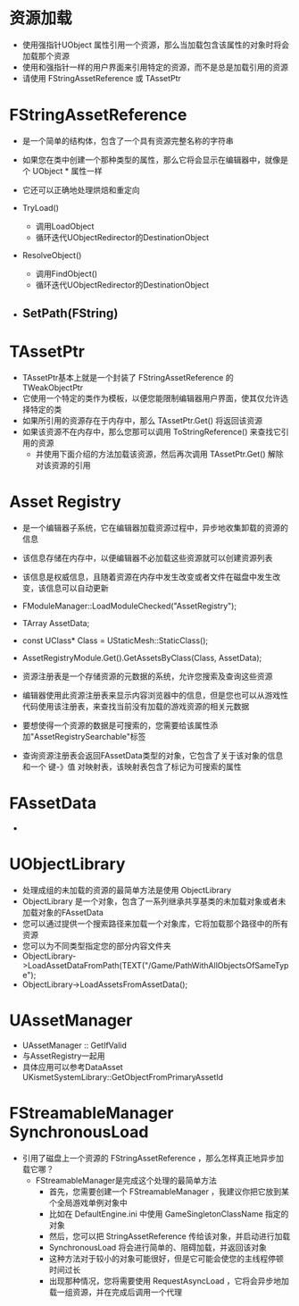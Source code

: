# 资源加载
- 使用强指针UObject 属性引用一个资源，那么当加载包含该属性的对象时将会加载那个资源
- 使用和强指针一样的用户界面来引用特定的资源，而不是总是加载引用的资源
- 请使用 FStringAssetReference 或 TAssetPtr
# FStringAssetReference
  - 是一个简单的结构体，包含了一个具有资源完整名称的字符串
  - 如果您在类中创建一个那种类型的属性，那么它将会显示在编辑器中，就像是个 UObject * 属性一样
  - 它还可以正确地处理烘焙和重定向
  - TryLoad()
    - 调用LoadObject
    - 循环迭代UObjectRedirector的DestinationObject

  - ResolveObject()
    - 调用FindObject()
    - 循环迭代UObjectRedirector的DestinationObject

  - SetPath(FString)
    -
# TAssetPtr
  - TAssetPtr基本上就是一个封装了 FStringAssetReference 的 TWeakObjectPtr
  - 它使用一个特定的类作为模板，以便您能限制编辑器用户界面，使其仅允许选择特定的类
  - 如果所引用的资源存在于内存中，那么 TAssetPtr.Get() 将返回该资源
  - 如果该资源不在内存中，那么您那可以调用 ToStringReference() 来查找它引用的资源
    - 并使用下面介绍的方法加载该资源，然后再次调用 TAssetPtr.Get() 解除对该资源的引用

# Asset Registry
- 是一个编辑器子系统，它在编辑器加载资源过程中，异步地收集卸载的资源的信息
- 该信息存储在内存中，以便编辑器不必加载这些资源就可以创建资源列表
- 该信息是权威信息，且随着资源在内存中发生改变或者文件在磁盘中发生改变，该信息可以自动更新

- FModuleManager::LoadModuleChecked<FAssetRegistryModule>("AssetRegistry");
- TArray<FAssetData> AssetData;
- const UClass* Class = UStaticMesh::StaticClass();
- AssetRegistryModule.Get().GetAssetsByClass(Class, AssetData);

- 资源注册表是一个存储资源的元数据的系统，允许您搜索及查询这些资源
- 编辑器使用此资源注册表来显示内容浏览器中的信息，但是您也可以从游戏性代码使用该注册表，来查找当前没有加载的游戏资源的相关元数据
- 要想使得一个资源的数据是可搜索的，您需要给该属性添加"AssetRegistrySearchable"标签
- 查询资源注册表会返回FAssetData类型的对象，它包含了关于该对象的信息和一个 键-》值 对映射表，该映射表包含了标记为可搜索的属性

# FAssetData
-
# UObjectLibrary
- 处理成组的未加载的资源的最简单方法是使用 ObjectLibrary
- ObjectLibrary 是一个对象，包含了一系列继承共享基类的未加载对象或者未加载对象的FAssetData
- 您可以通过提供一个搜索路径来加载一个对象库，它将加载那个路径中的所有资源
- 您可以为不同类型指定您的部分内容文件夹
- ObjectLibrary->LoadAssetDataFromPath(TEXT("/Game/PathWithAllObjectsOfSameType");
- ObjectLibrary->LoadAssetsFromAssetData();

# UAssetManager
- UAssetManager :: GetIfValid
- 与AssetRegistry一起用
- 具体应用可以参考DataAsset UKismetSystemLibrary::GetObjectFromPrimaryAssetId



# FStreamableManager SynchronousLoad
- 引用了磁盘上一个资源的 FStringAssetReference ，那么怎样真正地异步加载它哪？
  - FStreamableManager是完成这个处理的最简单方法
    - 首先，您需要创建一个 FStreamableManager ，我建议你把它放到某个全局游戏单例对象中
    - 比如在 DefaultEngine.ini 中使用 GameSingletonClassName 指定的对象
    - 然后，您可以把 StringAssetReference 传给该对象，并启动进行加载
    - SynchronousLoad 将会进行简单的、阻碍加载，并返回该对象
    - 这种方法对于较小的对象可能很好，但是它可能会使您的主线程停顿时间过长
    - 出现那种情况，您将需要使用 RequestAsyncLoad ，它将会异步地加载一组资源，并在完成后调用一个代理
